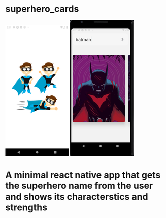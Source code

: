 # superhero_cards
<div style={flex-direction:row;display:flex;}>
  <img src="additionals/splash.png" width="200">
<img src="additionals/superhero.png" width="200">

</div>



# A minimal react native app that gets the superhero name from the user and shows its characterstics and strengths
